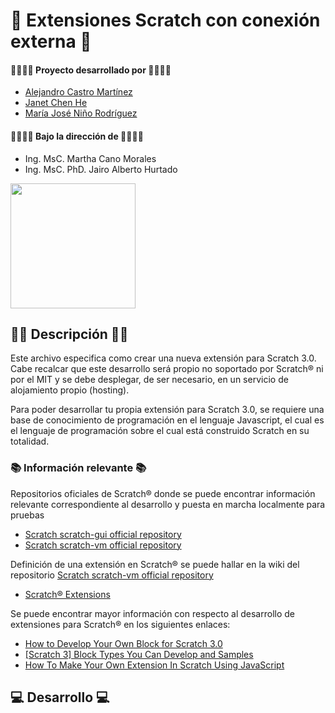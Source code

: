 # 👋 Extensiones Scratch con conexión externa 👋

#### 👨‍💻👩‍💻 Proyecto desarrollado por 👨‍💻👩‍💻
* [Alejandro Castro Martínez](https://github.com/kstro96)
* [Janet Chen He](https://github.com/XingYi98)
* [María José Niño Rodríguez](https://github.com/mjninor99)
#### 👨‍🏫👩‍🏫 Bajo la dirección de 👨‍🏫👩‍🏫 
* Ing. MsC. Martha Cano Morales
* Ing. MsC. PhD. Jairo Alberto Hurtado

<img src="https://github.com/Hardware-For-Education/.github-private/blob/main/profile/images/scratch4education-small.png" width="200" />

## 🙋‍♀️ Descripción 🙋‍♀️

Este archivo especifica como crear una nueva extensión para Scratch 3.0. Cabe recalcar que este desarrollo será propio no soportado por Scratch® ni por el MIT y se debe desplegar, de ser necesario, en un servicio de alojamiento propio (hosting). 

Para poder desarrollar tu propia extensión para Scratch 3.0, se requiere una base de conocimiento de programación en el lenguaje Javascript, el cual es el lenguaje de programación sobre el cual está construido Scratch en su totalidad. 

### 📚 Información relevante 📚

Repositorios oficiales de Scratch® donde se puede encontrar información relevante correspondiente al desarrollo y puesta en marcha localmente para pruebas
* [Scratch scratch-gui official repository](https://github.com/LLK/scratch-gui)
* [Scratch scratch-vm official repository](https://github.com/LLK/scratch-vm)

Definición de una extensión en Scratch® se puede hallar en la wiki del repositorio [Scratch scratch-vm official repository](https://github.com/LLK/scratch-vm)
* [Scratch® Extensions](https://github.com/LLK/scratch-vm/blob/develop/docs/extensions.md)

Se puede encontrar mayor información con respecto al desarrollo de extensiones para Scratch® en los siguientes enlaces: 

* [How to Develop Your Own Block for Scratch 3.0](https://medium.com/@hiroyuki.osaki/how-to-develop-your-own-block-for-scratch-3-0-1b5892026421)
* [[Scratch 3] Block Types You Can Develop and Samples](https://medium.com/@hiroyuki.osaki/scratch-3-block-types-you-can-develop-and-samples-191b0d769b91)
* [How To Make Your Own Extension In Scratch Using JavaScript](https://brightchamps.com/blog/make-scratch-extension-using-javascript/)

## 💻 Desarrollo 💻
